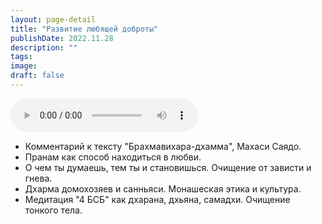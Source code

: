 ```yaml
---
layout: page-detail
title: "Развитие любящей доброты"
publishDate: 2022.11.28
description: ""
tags:
image:
draft: false
---
```


<audio title="2022.11.28 - Развитие любящей доброты.mp3" src="/upload/iblock/9fa/9fa8dde546679e89b6107cdf9bb77e1d.mp3" controls=""></audio>

* Комментарий к тексту "Брахмавихара-дхамма", Махаси Саядо.
* Пранам как способ находиться в любви.
* О чем ты думаешь, тем ты и становишься. Очищение от зависти и гнева.
* Дхарма домохозяев и санньяси. Монашеская этика и культура.
* Медитация "4 БСБ" как дхарана, дхьяна, самадхи. Очищение тонкого тела.

  
